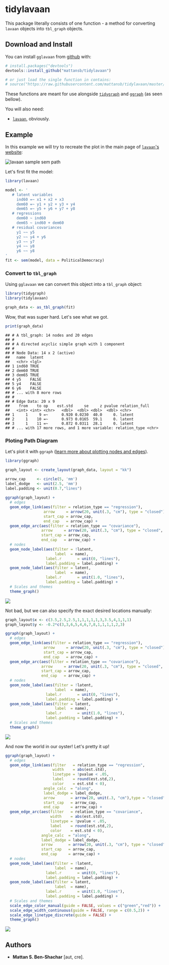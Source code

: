 
tidylavaan
==========

This package literally consists of one function - a method for converting `lavaan` objects into `tbl_graph` objects.

Download and Install
--------------------

You can install `gglavaan` from [github](https://github.com/mattansb/gglavaan) with:

``` r
# install.packages("devtools")
devtools::install_github("mattansb/tidylavaan")

# or just load the single function in contains:
# source("https://raw.githubusercontent.com/mattansb/tidylavaan/master/R/tidylavaan.R")
```

These functions are meant for use alongside [`tidygraph`](https://CRAN.R-project.org/package=tidygraph) and [`ggraph`](https://CRAN.R-project.org/package=ggraph) (as seen bellow).

You will also need:
- [`lavaan`](https://cran.r-project.org/package=lavaan), obviously.

Example
-------

In this example we will try to recreate the plot in the main page of [`lavaan`'s website](http://lavaan.ugent.be/):

![lavaan sample sem path](http://lavaan.ugent.be/tutorial/figure/sem.png)

Let's first fit the model:

``` r
library(lavaan)

model <- '
   # latent variables
     ind60 =~ x1 + x2 + x3
     dem60 =~ y1 + y2 + y3 + y4
     dem65 =~ y5 + y6 + y7 + y8
   # regressions
     dem60 ~ ind60
     dem65 ~ ind60 + dem60
   # residual covariances
     y1 ~~ y5
     y2 ~~ y4 + y6
     y3 ~~ y7
     y4 ~~ y8
     y6 ~~ y8
'
fit <- sem(model, data = PoliticalDemocracy)
```

### Convert to `tbl_graph`

Using `gglavaan` we can convert this object into a `tbl_graph` object:

``` r
library(tidygraph)
library(tidylavaan)

graph_data <- as_tbl_graph(fit)
```

Wow, that was super hard. Let's see what we got.

``` r
print(graph_data)
```

    ## # A tbl_graph: 14 nodes and 20 edges
    ## #
    ## # A directed acyclic simple graph with 1 component
    ## #
    ## # Node Data: 14 x 2 (active)
    ##   name  latent
    ##   <chr> <lgl> 
    ## 1 ind60 TRUE  
    ## 2 dem60 TRUE  
    ## 3 dem65 TRUE  
    ## 4 y5    FALSE 
    ## 5 y4    FALSE 
    ## 6 y6    FALSE 
    ## # ... with 8 more rows
    ## #
    ## # Edge Data: 20 x 9
    ##    from    to op    est.std     se     z pvalue relation_full
    ##   <int> <int> <chr>   <dbl>  <dbl> <dbl>  <dbl> <chr>        
    ## 1     1     9 =~      0.920 0.0230  40.0     0. latent       
    ## 2     1    10 =~      0.973 0.0165  59.1     0. latent       
    ## 3     1    11 =~      0.872 0.0311  28.1     0. latent       
    ## # ... with 17 more rows, and 1 more variable: relation_type <chr>

### Ploting Path Diagram

Let's plot it with `ggraph` ([learn more about plotting nodes and edges](https://github.com/thomasp85/ggraph)).

``` r
library(ggraph)

graph_layout <- create_layout(graph_data, layout = "kk")

arrow_cap     <- circle(5, 'mm')
label_dodge   <- unit(2.5, 'mm')
label.padding <- unit(0.7,"lines")
  
ggraph(graph_layout) + 
  # edges
  geom_edge_link(aes(filter = relation_type == "regression"),
                 arrow     = arrow(20, unit(.3, "cm"), type = "closed"),
                 start_cap = arrow_cap,
                 end_cap   = arrow_cap) +
  geom_edge_arc(aes(filter = relation_type == "covariance"),
                arrow     = arrow(20, unit(.3, "cm"), type = "closed", ends = "both"),
                start_cap = arrow_cap,
                end_cap   = arrow_cap) +
  # nodes
  geom_node_label(aes(filter = !latent,
                      label  = name),
                  label.r       = unit(0, "lines"),
                  label.padding = label.padding) +
  geom_node_label(aes(filter = latent,
                      label  = name),
                  label.r       = unit(1.0, "lines"),
                  label.padding = label.padding) +
  # Scales and themes
  theme_graph()
```

![](man/unnamed-chunk-4-1.png)

Not bad, but we can also specify the exact desired locations manually:

``` r
graph_layout$x <- c(3.5,2.5,2.5,1,1,1,1,1,3,3.5,4,1,1,1)
graph_layout$y <- -0.2*c(3,3,6,5,4,6,7,8,1,1,1,1,2,3)

ggraph(graph_layout) + 
  # edges
  geom_edge_link(aes(filter = relation_type == "regression"),
                 arrow     = arrow(20, unit(.3, "cm"), type = "closed"),
                 start_cap = arrow_cap,
                 end_cap   = arrow_cap) +
  geom_edge_arc(aes(filter = relation_type == "covariance"),
                arrow     = arrow(20, unit(.3, "cm"), type = "closed", ends = "both"),
                start_cap = arrow_cap,
                end_cap   = arrow_cap) +
  # nodes
  geom_node_label(aes(filter = !latent,
                      label  = name),
                  label.r       = unit(0, "lines"),
                  label.padding = label.padding) +
  geom_node_label(aes(filter = latent,
                      label  = name),
                  label.r       = unit(1.0, "lines"),
                  label.padding = label.padding) +
  # Scales and themes
  theme_graph()
```

![](man/unnamed-chunk-5-1.png)

And now the world in our oyster! Let's pretty it up!

``` r
ggraph(graph_layout) + 
  # edges
  geom_edge_link(aes(filter   = relation_type == "regression", 
                     width    = abs(est.std),
                     linetype = !pvalue < .05,
                     label    = round(est.std,2),
                     color    = est.std < 0),
                 angle_calc  = "along",
                 label_dodge = label_dodge,
                 arrow       = arrow(20, unit(.3, "cm"),type = "closed"),
                 start_cap   = arrow_cap,
                 end_cap     = arrow_cap) +
  geom_edge_arc(aes(filter   = relation_type == "covariance",
                    width    = abs(est.std),
                    linetype = !pvalue < .05,
                    label    = round(est.std,2),
                    color    = est.std < 0),
                angle_calc  = "along",
                label_dodge = label_dodge,
                arrow       = arrow(20, unit(.3, "cm"), type = "closed", ends = "both"),
                start_cap   = arrow_cap,
                end_cap     = arrow_cap) +
  # nodes
  geom_node_label(aes(filter = !latent,
                      label  = name),
                  label.r       = unit(0, "lines"),
                  label.padding = label.padding) +
  geom_node_label(aes(filter = latent,
                      label  = name),
                  label.r       = unit(1.0, "lines"),
                  label.padding = label.padding) +
  # Scales and themes
  scale_edge_color_manual(guide = FALSE, values = c("green","red")) +
  scale_edge_width_continuous(guide = FALSE, range = c(0.5,2)) +
  scale_edge_linetype_discrete(guide = FALSE) +
  theme_graph()
```

![](man/unnamed-chunk-6-1.png)

Authors
-------

-   **Mattan S. Ben-Shachar** \[aut, cre\].
